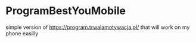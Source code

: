 # ProgramBestYouMobile
simple version of https://program.trwalamotywacja.pl/ that will work on my phone easilly
